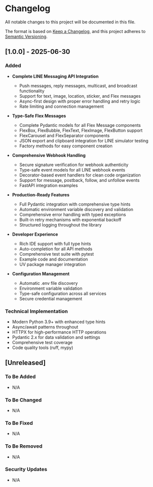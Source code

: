 # Changelog

All notable changes to this project will be documented in this file.

The format is based on [Keep a Changelog](https://keepachangelog.com/en/1.0.0/),
and this project adheres to [Semantic Versioning](https://semver.org/spec/v2.0.0.html).

## [1.0.0] - 2025-06-30

### Added

- **Complete LINE Messaging API Integration**
  - Push messages, reply messages, multicast, and broadcast functionality
  - Support for text, image, location, sticker, and Flex messages
  - Async-first design with proper error handling and retry logic
  - Rate limiting and connection management

- **Type-Safe Flex Messages**
  - Complete Pydantic models for all Flex Message components
  - FlexBox, FlexBubble, FlexText, FlexImage, FlexButton support
  - FlexCarousel and FlexSeparator components
  - JSON export and clipboard integration for LINE simulator testing
  - Factory methods for easy component creation

- **Comprehensive Webhook Handling**
  - Secure signature verification for webhook authenticity
  - Type-safe event models for all LINE webhook events
  - Decorator-based event handlers for clean code organization
  - Support for message, postback, follow, and unfollow events
  - FastAPI integration examples

- **Production-Ready Features**
  - Full Pydantic integration with comprehensive type hints
  - Automatic environment variable discovery and validation
  - Comprehensive error handling with typed exceptions
  - Built-in retry mechanisms with exponential backoff
  - Structured logging throughout the library

- **Developer Experience**
  - Rich IDE support with full type hints
  - Auto-completion for all API methods
  - Comprehensive test suite with pytest
  - Example code and documentation
  - UV package manager integration

- **Configuration Management**
  - Automatic .env file discovery
  - Environment variable validation
  - Type-safe configuration across all services
  - Secure credential management

### Technical Implementation

- Modern Python 3.9+ with enhanced type hints
- Async/await patterns throughout
- HTTPX for high-performance HTTP operations
- Pydantic 2.x for data validation and settings
- Comprehensive test coverage
- Code quality tools (ruff, mypy)

## [Unreleased]

### To Be Added

- N/A

### To Be Changed

- N/A

### To Be Fixed

- N/A

### To Be Removed

- N/A

### Security Updates

- N/A
